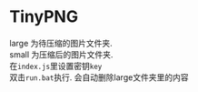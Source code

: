 # TinyPNG

large 为待压缩的图片文件夹.  
small 为压缩后的图片文件夹.  
在`index.js`里设置密钥`key`  
双击`run.bat`执行. 会自动删除large文件夹里的内容